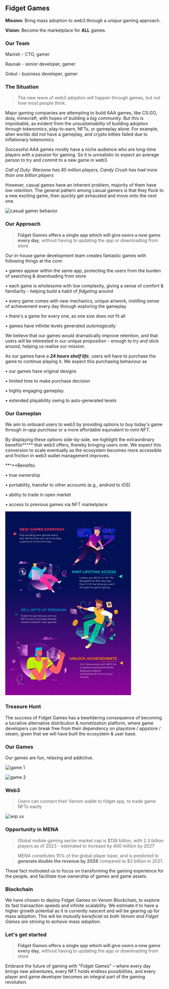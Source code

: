 ## Fidget Games

**Mission**: Bring mass adoption to web3 through a _unique_ gaming approach.

**Vision**: Become the marketplace for **ALL** games.
### Our Team

Manish - CTO, gamer

Raunak - senior developer, gamer

Gokul - business developer, gamer
### The Situation

> The new wave of web3 adoption will happen through games, but not how most people think.

Major gaming companies are attempting to build AAA games, like CS:GO, dota, minecraft, with hopes of building a big community. But this is improbable, as evident from the _unsustainability_ of building adoption through tokenomics, play-to-earn, NFTs, or gameplay alone. For example, alien worlds did not have a gameplay, and crypto kitties failed due to inflationary tokenomics.

Successful AAA games mostly have a niche audience who are long-time players with a passion for gaming. So it is unrealistic to expect an average person to try and commit to a new game in web3.

_Call of Duty: Warzone has 85 million players, Candy Crush has had more than one billion players_

However, casual games have an inherent problem, majority of them have _low retention_. The general pattern among casual gamers is that they flock to a new exciting game, then quickly get exhausted and move onto the next one.

<img src="https://media.licdn.com/dms/image/C4D12AQE37MHb6qO5xA/article-inline_image-shrink_1000_1488/0/1610466927640?e=1691625600&v=beta&t=8v35yG3Do-zsrUf2hcjx01dbSFCQL0h8aAVCTjbUuPU" alt="casual gamer behavior" width="450"></img>

### Our Approach
> **Fidget Games offers a single app which will give users a new game every day**, without having to updating the app or downloading from store

Our in-house game development team creates fantastic games with following things at the core:


• games appear within the same app, protecting the users from the burden of searching & downloading from store

• each game is wholesome with low complexity, giving a sense of comfort & familiarity - helping build a habit of _fidgeting_ around

• every game comes with new mechanics, unique artwork, instilling sense of achievement every day through exploring the gameplay

• there's a game for every one, as one size does not fit all

• games have infinite levels generated _automagically_

We believe that our games would dramatically improve retention, and that users will be interested in our unique proposition - enough to try and stick around, helping us realise our mission.

As our games have a _**24 hours shelf life**_, users will have to purchase the game to continue playing it. We expect this purchasing behaviour as

• our games have original designs

• limited time to make purchase decision

• highly engaging gameplay

• extended playability owing to auto-generated levels
### Our Gameplan

We aim to onboard users to web3 by providing options to buy today's game through _in-app purchase_ or a more affordable equivalent to _mint NFT_.

By displaying these options side-by-side, we highlight the extraordinary benefits**^** that web3 offers, thereby bringing users over. We expect this conversion to scale eventually as the ecosystem becomes more accessible and friction in web3 wallet management improves.

**^**Benefits:

• true ownership

• portability, transfer to other accounts (e.g., android to iOS)

• ability to trade in open market

• access to previous games via NFT marketplace

<img src="https://github.com/XogZ3/fidget-description/raw/main/assets/summary.jpg" alt="summary" width="400"></img>

### Treasure Hunt

The success of Fidget Games has a bewildering consequence of becoming a lucrative alternative distribution & monetization platform, where game developers can break free from their dependency on playstore / appstore / steam, given that we will have built the ecosystem & user base.
### Our Games

Our games are fun, relaxing and addictive.

![game 1](https://www.youtube.com/watch?v=tmioBkAHiTk)

![game 2](https://www.youtube.com/watch?v=aOiMiEk33Wc)
### Web3

> Users can connect their Venom wallet to fidget app, to trade game NFTs easily

![wip ux](https://www.youtube.com/watch?v=w2OhXWIkki8)
### Opportunity in MENA

> Global mobile gaming sector market cap is $138 billion, with 2.3 billion players as of 2023 - estimated to increase by 400 million by 2027

> MENA constitutes 15% of the global player base, and is predicted to **generate double the revenue by 2026** compared to $3 billion in 2021.

These fact motivated us to focus on transforming the gaming experience for the people, and facilitate true ownership of games and game assets.
### Blockchain

We have chosen to deploy Fidget Games on Venom Blockchain, to explore its fast transaction speeds and infinite scalability. We estimate it to have a higher growth potential as it is currently nascent and will be gearing up for mass adoption. This will be _mutually beneficial as both Venom and Fidget Games are striving to achieve mass adoption._
### Let's get started

> **Fidget Games offers a single app which will give users a new game every day**, without having to updating the app or downloading from store

Embrace the future of gaming with "Fidget Games" – where every day brings new adventures, every NFT holds endless possibilities, and every player and game developer becomes an integral part of the gaming revolution.